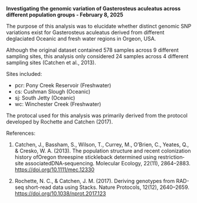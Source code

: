 **Investigating the genomic variation of Gasterosteus aculeatus across different population groups - February 8, 2025**

The purpose of this analysis was to elucidate whether distinct genomic SNP variations exist for Gasterosteus aculeatus derived from different deglaciated Oceanic and fresh water regions in Orgeon, USA.

Although the original dataset contained 578 samples across 9 different sampling sites, this analysis only considered 24 samples across 4 different sampling sites (Catchen et al., 2013).

Sites included:
- pcr: Pony Creek Reservoir (Freshwater)
- cs: Cushman Slough (Oceanic)
- sj: South Jetty (Oceanic)
- wc: Winchester Creek (Freshwater)

The protocal used for this analysis was primarily derived from the protocol developed by Rochette and Catchen (2017). 

References:
1. Catchen, J., Bassham, S., Wilson, T., Currey, M., O’Brien, C., Yeates, Q., & Cresko, W. A. (2013). The population structure and recent colonization history ofOregon threespine stickleback determined using restriction‐site associatedDNA‐sequencing. Molecular Ecology, 22(11), 2864–2883. https://doi.org/10.1111/mec.12330

2. Rochette, N. C., & Catchen, J. M. (2017). Deriving genotypes from RAD-seq short-read data using Stacks. Nature Protocols, 12(12), 2640–2659. https://doi.org/10.1038/nprot.2017.123   

